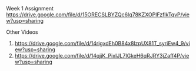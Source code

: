 Week 1 Assignment https://drive.google.com/file/d/15ORECSLBYZQc6Iq78KZXOPlFzflkTqvP/view?usp=sharing

Other Videos
1. https://drive.google.com/file/d/14rigxdEh0B84x8lzpUX81T_syriEw4_9/view?usp=sharing
2. https://drive.google.com/file/d/14qjjK_PixIJL7IGkeH6qRJRY3jZaff4P/view?usp=sharing

